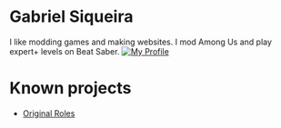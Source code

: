 # Gabriel Siqueira
I like modding games and making websites. I mod Among Us and play expert+ levels on Beat Saber.
[![My Profile](https://github-readme-stats.vercel.app/api?username=gabriel-nsiqueira&show_icons=true&include_all_commits=true&show_icons=true&count_private=true&theme=synthwave)](#)

# Known projects
* [Original Roles](https://play.google.com/store/apps/details?id=com.funnynumber.originalroles)
